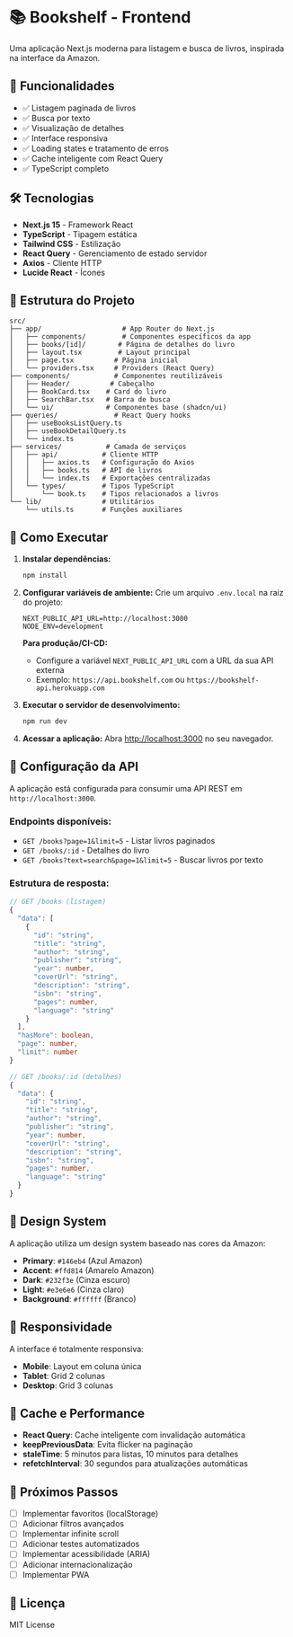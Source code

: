 # 📚 Bookshelf - Frontend

Uma aplicação Next.js moderna para listagem e busca de livros, inspirada na interface da Amazon.

## 🚀 Funcionalidades

- ✅ Listagem paginada de livros
- ✅ Busca por texto
- ✅ Visualização de detalhes
- ✅ Interface responsiva
- ✅ Loading states e tratamento de erros
- ✅ Cache inteligente com React Query
- ✅ TypeScript completo

## 🛠 Tecnologias

- **Next.js 15** - Framework React
- **TypeScript** - Tipagem estática
- **Tailwind CSS** - Estilização
- **React Query** - Gerenciamento de estado servidor
- **Axios** - Cliente HTTP
- **Lucide React** - Ícones

## 📁 Estrutura do Projeto

```
src/
├── app/                    # App Router do Next.js
│   ├── components/         # Componentes específicos da app
│   ├── books/[id]/        # Página de detalhes do livro
│   ├── layout.tsx         # Layout principal
│   ├── page.tsx          # Página inicial
│   └── providers.tsx     # Providers (React Query)
├── components/           # Componentes reutilizáveis
│   ├── Header/          # Cabeçalho
│   ├── BookCard.tsx    # Card do livro
│   ├── SearchBar.tsx   # Barra de busca
│   └── ui/             # Componentes base (shadcn/ui)
├── queries/              # React Query hooks
│   ├── useBooksListQuery.ts
│   ├── useBookDetailQuery.ts
│   └── index.ts
├── services/           # Camada de serviços
│   ├── api/           # Cliente HTTP
│   │   ├── axios.ts   # Configuração do Axios
│   │   ├── books.ts   # API de livros
│   │   └── index.ts   # Exportações centralizadas
│   └── types/         # Tipos TypeScript
│       └── book.ts    # Tipos relacionados a livros
└── lib/               # Utilitários
    └── utils.ts       # Funções auxiliares
```

## 🚀 Como Executar

1. **Instalar dependências:**
   ```bash
   npm install
   ```

2. **Configurar variáveis de ambiente:**
   Crie um arquivo `.env.local` na raiz do projeto:
   ```env
   NEXT_PUBLIC_API_URL=http://localhost:3000
   NODE_ENV=development
   ```
   
   **Para produção/CI-CD:**
   - Configure a variável `NEXT_PUBLIC_API_URL` com a URL da sua API externa
   - Exemplo: `https://api.bookshelf.com` ou `https://bookshelf-api.herokuapp.com`

3. **Executar o servidor de desenvolvimento:**
   ```bash
   npm run dev
   ```

4. **Acessar a aplicação:**
   Abra [http://localhost:3000](http://localhost:3000) no seu navegador.

## 🔧 Configuração da API

A aplicação está configurada para consumir uma API REST em `http://localhost:3000`. 

### Endpoints disponíveis:

- `GET /books?page=1&limit=5` - Listar livros paginados
- `GET /books/:id` - Detalhes do livro
- `GET /books?text=search&page=1&limit=5` - Buscar livros por texto

### Estrutura de resposta:

```typescript
// GET /books (listagem)
{
  "data": [
    {
      "id": "string",
      "title": "string",
      "author": "string",
      "publisher": "string",
      "year": number,
      "coverUrl": "string",
      "description": "string",
      "isbn": "string",
      "pages": number,
      "language": "string"
    }
  ],
  "hasMore": boolean,
  "page": number,
  "limit": number
}

// GET /books/:id (detalhes)
{
  "data": {
    "id": "string",
    "title": "string",
    "author": "string",
    "publisher": "string",
    "year": number,
    "coverUrl": "string",
    "description": "string",
    "isbn": "string",
    "pages": number,
    "language": "string"
  }
}
```

## 🎨 Design System

A aplicação utiliza um design system baseado nas cores da Amazon:

- **Primary**: `#146eb4` (Azul Amazon)
- **Accent**: `#ffd814` (Amarelo Amazon)
- **Dark**: `#232f3e` (Cinza escuro)
- **Light**: `#e3e6e6` (Cinza claro)
- **Background**: `#ffffff` (Branco)

## 📱 Responsividade

A interface é totalmente responsiva:
- **Mobile**: Layout em coluna única
- **Tablet**: Grid 2 colunas
- **Desktop**: Grid 3 colunas

## 🔄 Cache e Performance

- **React Query**: Cache inteligente com invalidação automática
- **keepPreviousData**: Evita flicker na paginação
- **staleTime**: 5 minutos para listas, 10 minutos para detalhes
- **refetchInterval**: 30 segundos para atualizações automáticas

## 🧪 Próximos Passos

- [ ] Implementar favoritos (localStorage)
- [ ] Adicionar filtros avançados
- [ ] Implementar infinite scroll
- [ ] Adicionar testes automatizados
- [ ] Implementar acessibilidade (ARIA)
- [ ] Adicionar internacionalização
- [ ] Implementar PWA

## 📄 Licença

MIT License